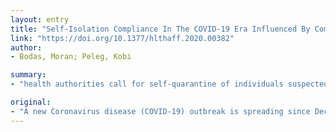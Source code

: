 ```yaml
---
layout: entry
title: "Self-Isolation Compliance In The COVID-19 Era Influenced By Compensation: Findings From A Recent Survey In Israel"
link: "https://doi.org/10.1377/hlthaff.2020.00382"
author:
- Bodas, Moran; Peleg, Kobi

summary:
- "health authorities call for self-quarantine of individuals suspected as exposures. Health officials assume the public will comply in high rates. Studies suggest a major obstacle to compliance for household quarantine is concern over loss of income. A cross sectional study of the adult population of Israel was conducted in the last week of February 2020 to assess public attitudes toward the COVID-19 outbreak. The results suggest that when compensation was assumed, the compliance rate was 94%."

original:
- "A new Coronavirus disease (COVID-19) outbreak is spreading since December 2019. In an attempt to contain the disease, health authorities call for self-quarantine of individuals suspected as exposures. Health officials assume the public will comply in high rates; however, studies suggest that a major obstacle to compliance for household quarantine is concern over loss of income. A cross sectional study of the adult population of Israel was conducted in the last week of February 2020 to assess public attitudes toward the COVID-19 outbreak. In particular, public compliance rates with self-quarantine were assessed depending on compensation for lost wages. The results suggest that when compensation was assumed, the compliance rate was 94%; yet, when compensation was removed, the compliance rate dropped to less than 57%. This study demonstrates that providing people with assurances for their livelihood during self-quarantine is an important component in compliance with public health regulations. [Editor's Note: This fast-track Ahead-of-Print article is the accepted version of the peer-reviewed manuscript. The final edited version will appear in an upcoming issue of Health Affairs.]."
---
```


